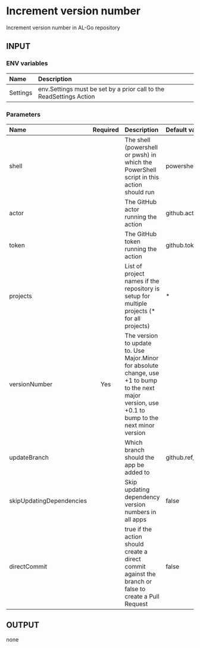 # Increment version number

Increment version number in AL-Go repository

## INPUT

### ENV variables

| Name | Description |
| :-- | :-- |
| Settings | env.Settings must be set by a prior call to the ReadSettings Action |

### Parameters

| Name | Required | Description | Default value |
| :-- | :-: | :-- | :-- |
| shell | | The shell (powershell or pwsh) in which the PowerShell script in this action should run | powershell |
| actor | | The GitHub actor running the action | github.actor |
| token | | The GitHub token running the action | github.token |
| projects | | List of project names if the repository is setup for multiple projects (\* for all projects) | * |
| versionNumber | Yes | The version to update to. Use Major.Minor for absolute change, use +1 to bump to the next major version, use +0.1 to bump to the next minor version | |
| updateBranch | | Which branch should the app be added to | github.ref_name |
| skipUpdatingDependencies | | Skip updating dependency version numbers in all apps | false |
| directCommit | | true if the action should create a direct commit against the branch or false to create a Pull Request | false |

## OUTPUT

none

